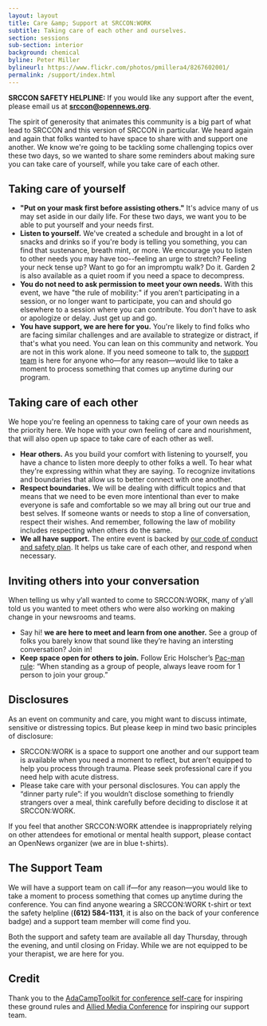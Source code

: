 ```yaml
---
layout: layout
title: Care &amp; Support at SRCCON:WORK
subtitle: Taking care of each other and ourselves.
section: sessions
sub-section: interior
background: chemical
byline: Peter Miller
bylineurl: https://www.flickr.com/photos/pmillera4/8267602001/
permalink: /support/index.html
---
```


<p class="safety"><b>SRCCON SAFETY HELPLINE:</b> If you would like any support after the event, please email us at <b><a href="mailto:srccon@opennews.org">srccon@opennews.org</a></b>.</p>

The spirit of generosity that animates this community is a big part of what lead to SRCCON and this version of SRCCON in particular. We heard again and again that folks wanted to have space to share with and support one another. We know we're going to be tackling some challenging topics over these two days, so we wanted to share some reminders about making sure you can take care of yourself, while you take care of each other.

## Taking care of yourself
* **"Put on your mask first before assisting others."** It's advice many of us may set aside in our daily life. For these two days, we want you to be able to put yourself and your needs first.
* **Listen to yourself.** We've created a schedule and brought in a lot of snacks and drinks so if you're body is telling you something, you can find that sustenance, breath mint, or more. We encourage you to listen to other needs you may have too--feeling an urge to stretch? Feeling your neck tense up? Want to go for an impromptu walk? Do it. Garden 2 is also available as a quiet room if you need a space to decompress.
* **You do not need to ask permission to meet your own needs.** With this event, we have "the rule of mobility:" if you aren’t participating in a session, or no longer want to participate, you can and should go elsewhere to a session where you can contribute. You don't have to ask or apologize or delay. Just get up and go.
* **You have support, we are here for you.** You're likely to find folks who are facing similar challenges and are available to strategize or distract, if that's what you need. You can lean on this community and network. You are not in this work alone. If you need someone to talk to, the [support team](#team) is here for anyone who—for any reason—would like to take a moment to process something that comes up anytime during our program.

## Taking care of each other
We hope you're feeling an openness to taking care of your own needs as the priority here. We hope with your own feeling of care and nourishment, that will also open up space to take care of each other as well.

* **Hear others.** As you build your comfort with listening to yourself, you have a chance to listen more deeply to other folks a well. To hear what they're expressing within what they are saying. To recognize invitations and boundaries that allow us to better connect with one another.
* **Respect boundaries.** We will be dealing with difficult topics and that means that we need to be even more intentional than ever to make everyone is safe and comfortable so we may all bring out our true and best selves. If someone wants or needs to stop a line of conversation, respect their wishes. And remember, following the law of mobility includes respecting when others do the same.
* **We all have support.** The entire event is backed by [our code of conduct and safety plan](/conduct). It helps us take care of each other, and respond when necessary.

## Inviting others into your conversation

When telling us why y’all wanted to come to SRCCON:WORK, many of y’all told us you wanted to meet others who were also working on making change in your newsrooms and teams. 

* Say hi! **we are here to meet and learn from one another.** See a group of folks you barely know that sound like they’re having an intersting conversation? Join in!
* **Keep space open for others to join.** Follow Eric Holscher’s [Pac-man rule](http://ericholscher.com/blog/2017/aug/2/pacman-rule-conferences/): “When standing as a group of people, always leave room for 1 person to join your group.” 

## Disclosures

As an event on community and care, you might want to discuss intimate, sensitive or distressing topics. But please keep in mind two basic principles of disclosure:
    
* SRCCON:WORK is a space to support one another and our support team is available when you need a moment to reflect, but aren’t equipped to help you process through trauma. Please seek professional care if you need help with acute distress.
* Please take care with your personal disclosures. You can apply the “dinner party rule”: if you wouldn’t disclose something to friendly strangers over a meal, think carefully before deciding to disclose it at SRCCON:WORK.

If you feel that another SRCCON:WORK attendee is inappropriately relying on other attendees for emotional or mental health support, please contact an OpenNews organizer (we are in blue t-shirts).


<span id="team"></span>
## The Support Team

We will have a support team on call if—for any reason—you would like to take a moment to process something that comes up anytime during the conference. You can find anyone wearing a SRCCON:WORK t-shirt or text the safety helpline (<b>(612) 584-1131</b>, it is also on the back of your conference badge) and a support team member will come find you.

Both the support and safety team are available all day Thursday, through the evening, and until closing on Friday. While we are not equipped to be your therapist, we are here for you.

## Credit
Thank you to the [AdaCampToolkit for conference self-care](https://adacamp.org/adacamp-toolkit/self-care/) for inspiring these ground rules and [Allied Media Conference](https://www.alliedmedia.org/amc) for inspiring our support team.
